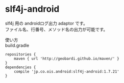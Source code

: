# slf4j-android
slf4j 用の androidログ出力 adaptor です。  
ファイル名、行番号、メソッド名の出力が可能です。

使い方  
build.gradle
```
repositories {
    maven { url 'http://geobardi.github.io/maven/' }
}
dependencies {
    compile 'jp.co.ois.android:slf4j-android:1.7.21'
}
```


